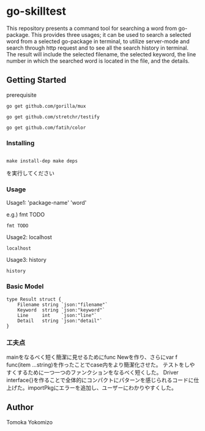 # go-skilltest
This repository presents a command tool for searching a word from go-package. This provides three usages; it can be used to search a selected word from a selected go-package in terminal, to utilize server-mode and search through http request and to see all the search history in terminal. The result will include the selected filename, the selected keyword, the line number in which the searched word is located in the file, and the details. 


## Getting Started

prerequisite

```
go get github.com/gorilla/mux
```

```
go get github.com/stretchr/testify
```

```
go get github.com/fatih/color
```


### Installing
```go get github.com/Tomoka64/go-skilltest
```
```
make install-dep make deps
```
を実行してください

### Usage

Usage1: 'package-name' 'word' 

e.g.) fmt TODO
  
```
fmt TODO
```

Usage2: localhost

```
localhost
```

Usage3: history

```
history
```

### Basic Model

```
type Result struct {
	Filename string `json:"filename"`
	Keyword  string `json:"keyword"`
	Line     int    `json:"line"`
	Detail   string `json:"detail"`
}
```

### 工夫点

mainをなるべく短く簡潔に見せるためにfunc Newを作り、さらにvar f func(item ...string)を作ったことでcase内をより簡潔化させた。
テストをしやすくするために一つ一つのファンクションをなるべく短くした。
Driver interface{}を作ることで全体的にコンパクトにパターンを感じられるコードに仕上げた。importPkgにエラーを追加し、ユーザーにわかりやすくした。


## Author

Tomoka Yokomizo

